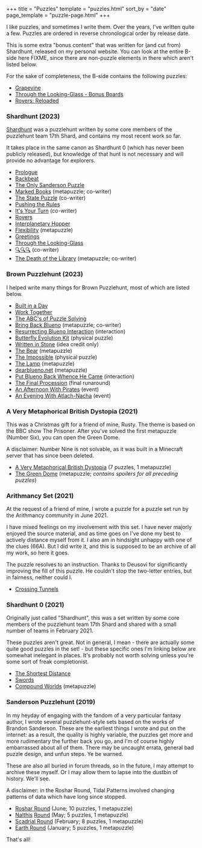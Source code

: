 +++
title = "Puzzles"
template = "puzzles.html"
sort_by = "date"
page_template = "puzzle-page.html"
+++

I like puzzles, and sometimes I write them. Over the years, I've written quite a few. Puzzles are ordered in reverse chronological order by release date.


This is some extra "bonus content" that was written for (and cut from) Shardhunt, released on my personal website. You can look at the entire B-side here FIXME, since there are non-puzzle elements in there which aren't listed below. 

For the sake of completeness, the B-side contains the following puzzles:

+ [Grapevine](grapevine)
+ [Through the Looking-Glass - Bonus Boards](ttlg-bonus-boards)
+ [Rovers: Reloaded](rovers-reloaded)
### Shardhunt (2023)

[Shardhunt](https://shardhunt.com/) was a puzzlehunt written by some core members of the puzzlehunt team 17th Shard, and contains 
my most recent work so far.

It takes place in the same canon as Shardhunt 0 (which has never been publicly released), but knowledge of that hunt is not necessary and will provide no advantage for explorers.

+ [Prologue](https://shardhunt.com/puzzle/prologue)
+ [Backbeat](https://shardhunt.com/puzzle/backbeat)
+ [The Only Sanderson Puzzle](https://shardhunt.com/puzzle/the-only-sanderson-puzzle)
+ [Marked Books](https://shardhunt.com/puzzle/marked-books) (metapuzzle; co-writer)
+ [The State Puzzle](https://shardhunt.com/puzzle/state-puzzle) (co-writer)
+ [Pushing the Rules](https://shardhunt.com/puzzle/pushing-the-rules)
+ [It's Your Turn](https://shardhunt.com/puzzle/its-your-turn) (co-writer)
+ [Rovers](https://shardhunt.com/puzzle/rovers)
+ [Interplanetary Hopper](https://shardhunt.com/puzzle/interplanetary-hopper)
+ [Flexibility](https://shardhunt.com/puzzle/flexibility) (metapuzzle)
+ [Greetings](https://shardhunt.com/puzzle/greetings)
+ [Through the Looking-Glass](https://shardhunt.com/puzzle/through-the-looking-glass)
+ [🔍🔍🔍](https://shardhunt.com/puzzle/magnifying-glasses) (co-writer)
+ [The Death of the Library](https://shardhunt.com/puzzle/death-of-the-library) (metapuzzle; co-writer)

### Brown Puzzlehunt (2023)

I helped write many things for Brown Puzzlehunt, most of which are listed below.

+ [Built in a Day](https://www.brownpuzzlehunt.com/puzzle/built-in-a-day)
+ [Work Together](https://www.brownpuzzlehunt.com/puzzle/work-together)
+ [The ABC's of Puzzle Solving](https://www.brownpuzzlehunt.com/puzzle/the-abcs)
+ [Bring Back Blueno](https://www.brownpuzzlehunt.com/puzzle/bring-back-blueno) (metapuzzle; co-writer)
+ [Resurrecting Blueno Interaction](resurrecting-blueno) (interaction)
+ [Butterfly Evolution Kit](https://www.brownpuzzlehunt.com/puzzle/butterfly-evolution-kit) (physical puzzle)
+ [Written in Stone](https://www.brownpuzzlehunt.com/puzzle/written-in-stone) (idea credit only)
+ [The Bear](https://www.brownpuzzlehunt.com/puzzle/the-bear) (metapuzzle)
+ [The Impossible](https://www.brownpuzzlehunt.com/puzzle/the-impossible) (physical puzzle)
+ [The Lamp](https://www.brownpuzzlehunt.com/puzzle/the-lamp) (metapuzzle)
+ [dearblueno.net](https://www.brownpuzzlehunt.com/puzzle/dear-blueno-meta) (metapuzzle)
+ [Put Blueno Back Whence He Came](https://www.brownpuzzlehunt.com/puzzle/put-blueno-back) (interaction)
+ [The Final Procession](https://www.brownpuzzlehunt.com/puzzle/final-procession) (final runaround)
+ [An Afternoon With Pirates](https://www.brownpuzzlehunt.com/puzzle/pirates) (event)
+ [An Evening With Atlach-Nacha](https://www.brownpuzzlehunt.com/puzzle/atlach-nacha) (event)

### A Very Metaphorical British Dystopia (2021)

This was a Christmas gift for a friend of mine, Rusty. The theme is based on the BBC show The Prisoner. After you've solved the first metapuzzle (Number Six), you can open the Green Dome.

A disclaimer: Number Nine is not solvable, as it was built in a Minecraft server that has since been deleted.

+ [A Very Metaphorical British Dystopia](avmbd.pdf) (7 puzzles, 1 metapuzzle)
+ [The Green Dome](greendome.pdf) (metapuzzle; *contains spoilers for all preceding puzzles*)

### Arithmancy Set (2021)

At the request of a friend of mine, I wrote a puzzle for a puzzle set run by the Arithmancy community in June 2021.

I have mixed feelings on my involvement with this set. I have never majorly enjoyed the source material, and as time goes on I've done my best to actively distance myself from it. I also am in hindsight unhappy with one of the clues (66A). But I did write it, and this is supposed to be an archive of all my work, so here it goes.

The puzzle resolves to an instruction. Thanks to Deusovi for significantly improving the fill of this puzzle. He couldn't stop the two-letter entries, but in fairness, neither could I.

+ [Crossing Tunnels](https://docs.google.com/spreadsheets/d/1-G_87Exe61pBl7xg_ZFNLmS8ZyafRXeZVw628vHUU_Q/edit#gid=1258140856)

### Shardhunt 0 (2021)

Originally just called "Shardhunt", this was a set written by some core members of the puzzlehunt team 17th Shard and shared with a small number of teams in February 2021.

These puzzles aren't great. Not in general, I mean - there are actually some quite good puzzles in the set! - but these specific ones I'm linking below are somewhat inelegant in places. It's probably not worth solving unless you're some sort of freak completionist.

+ [The Shortest Distance](https://drive.google.com/file/d/1zPSPwuTnXRAKLP_BP846FubXSiDvekiO/view)
+ [Swords](https://drive.google.com/file/d/1uQpXUuwTEzps4P0WjxanUyB8Dp32Is6H/view)
+ [Compound Worlds](https://drive.google.com/file/d/1cRHhYSgKbvD9BO7uXcsAa-g1SekiAbsn/view) (metapuzzle)

### Sanderson Puzzlehunt (2019)

In my heyday of engaging with the fandom of a very particular fantasy author, I wrote several puzzlehunt-style sets based on the works of Brandon Sanderson. These are the earliest things I wrote and put on the internet: as a result, the quality is highly variable, the puzzles get more and more rudimentary the further back you go, and I'm of course highly embarrassed about all of them. There may be uncaught errata, general bad puzzle design, and unfun steps. Ye be warned.

These are also all buried in forum threads, so in the future, I may attempt to archive these myself. Or I may allow them to lapse into the dustbin of history. We'll see.

A disclaimer: in the Roshar Round, Tidal Patterns involved changing patterns of data which have long since stopped.

+ [Roshar Round](https://www.17thshard.com/forum/topic/85370-sanderson-puzzlehunt-nalthis-round/?page=3#comment-876666) (June; 10 puzzles, 1 metapuzzle)
+ [Nalthis](https://www.17thshard.com/forum/topic/85370-sanderson-puzzlehunt-nalthis-round/?page=3#comment-873192) [Round](https://www.17thshard.com/forum/topic/85370-sanderson-puzzlehunt-nalthis-round/?page=3#comment-873439) (May; 5 puzzles, 1 metapuzzle)
+ [Scadrial Round](https://www.17thshard.com/forum/topic/83672-sanderson-puzzlehunt-scadrial-round/?page=2#comment-815817) (February; 8 puzzles, 1 metapuzzle)
+ [Earth Round](https://www.17thshard.com/forum/topic/83377-sanderson-puzzlehunt-earth-round/?page=3#comment-806367) (January; 5 puzzles, 1 metapuzzle)

That's all!